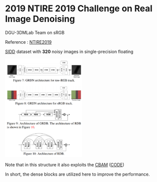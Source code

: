 # 2019 NTIRE 2019 Challenge on Real Image Denoising
DGU-3DMLab Team on sRGB

Reference :  [NTIRE2019](http://openaccess.thecvf.com/content_CVPRW_2019/papers/NTIRE/Abdelhamed_NTIRE_2019_Challenge_on_Real_Image_Denoising_Methods_and_Results_CVPRW_2019_paper.pdf)

[SIDD](https://github.com/AbdoKamel/simple-camera-pipeline) dataset with **320** noisy images in single-precision floating

<img src="https://github.com/knxie/Denoising/blob/master/image/%E6%8D%95%E8%8E%B7.PNG" width="50%" height="50%" />

Note that in this structure it also exploits the [CBAM](http://openaccess.thecvf.com/content_ECCV_2018/papers/Sanghyun_Woo_Convolutional_Block_Attention_ECCV_2018_paper.pdf) ([CODE](https://github.com/luuuyi/CBAM.PyTorch))

In short, the dense blocks are utilized here to improve the performance.

